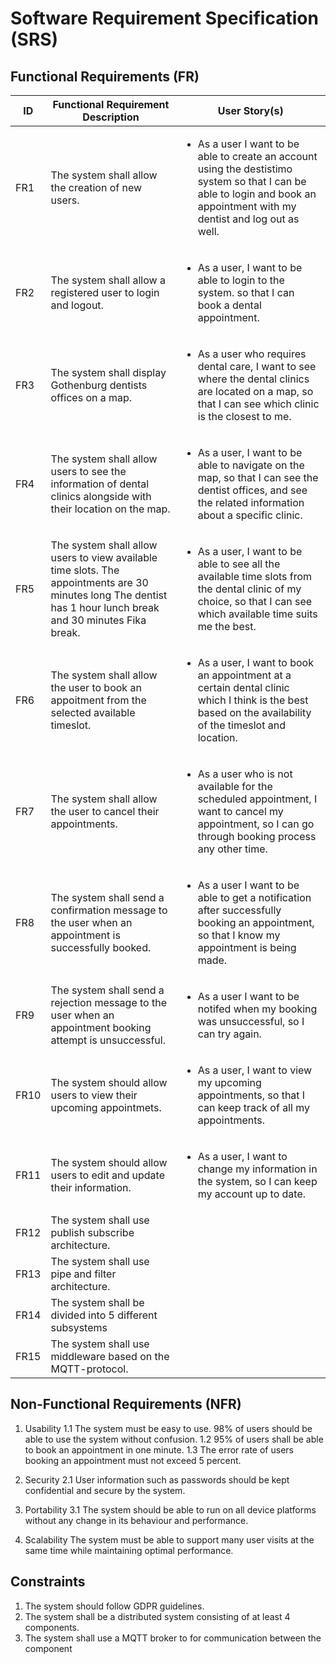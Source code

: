 # Software Requirement Specification (SRS)

## Functional Requirements (FR)
<table>
    <thead>
        <tr>
            <th>ID</th>
            <th>Functional Requirement Description</th>
            <th>User Story(s)</th>
        </tr>
    </thead>
    <tbody>
        <tr>
            <td>FR1</td>
            <td>The system shall allow the creation of new users.</td>
            <td>
                <ul>
                    <li>
                        As a user I want to be able to create an account using the destistimo system so that I can be able to login and book an appointment with my dentist and log out as well.
                    </li>
                </ul>
            </td>
        </tr>
        <tr>
            <td>FR2</td>
            <td>The system shall allow a registered user to login and logout.</td>
            <td>
                <ul>
                    <li>
                        As a user, I want to be able to login to the system. so that I can book a dental appointment.
                    </li>
                </ul>
            </td>
        </tr>
         <tr>
            <td>FR3</td>
            <td>The system shall display Gothenburg dentists offices on a map.</td>
            <td>
                <ul>
                    <li>
                        As a user who requires dental care, I want to see where the dental clinics are located on a map, so that I can see which clinic is the closest to me.
                    </li>
                </ul>
            </td>
        </tr>
         <tr>
            <td>FR4</td>
            <td>The system shall allow users to see the information of dental clinics alongside with their location on the map. </td>
            <td>
                <ul>
                    <li>
                        As a user, I want to be able to navigate on the map, so that I can see the dentist offices, and see the related information about a specific clinic.
                    </li>
                </ul>
            </td>
        </tr>
         <tr>
            <td>FR5</td>
            <td>The system shall allow users to view available time slots.
            The appointments are 30 minutes long
            The dentist has 1 hour lunch break and 30 minutes Fika break.
            </td>
            <td>
                <ul>
                    <li>
                      As a user, I want to be able to see all the available time slots from the dental clinic of my choice, so that I can see which available time suits me the best.
                    </li>
                </ul>
            </td>
        </tr>
         <tr>
            <td>FR6</td>
            <td>The system shall allow the user to book an appoitment from the selected available timeslot.</td>
            <td>
                <ul>
                    <li>
                       As a user, I want to book an appointment at a certain dental clinic which I think is the best based on the availability of the timeslot and location.
                    </li>
                </ul>
            </td>
        </tr>
         <tr>
            <td>FR7</td>
            <td>The system shall allow the user to cancel their appointments.</td>
            <td>
                <ul>
                    <li>
                    As a user who is not available for the scheduled appointment, I want to cancel my appointment, so I can go through booking process any other time.
                    </li>
                </ul>
            </td>
        </tr>
         <tr>
            <td>FR8</td>
            <td>The system shall send a confirmation message to the user when an appointment is successfully booked.</td>
            <td>
                <ul>
                    <li>
                    As a user I want to be able to get a notification after successfully booking an appointment, so that I know my appointment is being made.
                    </li>
                </ul>
            </td>
        </tr>
        <tr>
            <td>FR9</td>
            <td>The system shall send a rejection message to the user when an appointment booking attempt is unsuccessful.</td>
            <td>
                <ul>
                    <li>
                    As a user I want to be notifed when my booking was unsuccessful, so I can try again.
                    </li>
                </ul>
            </td>
        </tr>
        <tr>
            <td>FR10</td>
            <td>The system should allow users to view their upcoming appointmets.</td>
            <td>
                <ul>
                    <li>
                        As a user, I want to view my upcoming appointments, so that I can keep track of all my appointments.
                    </li>
                </ul>
            </td>
        </tr>
         <tr>
            <td>FR11</td>
            <td>The system should allow users to edit and update their information.</td>
            <td>
                <ul>
                    <li>
                        As a user, I want to change my information in the system, so I can keep my account up to date.
                    </li>
                </ul>
            </td>
        </tr>
        <tr>
            <td>FR12</td>
            <td>The system shall use publish subscribe architecture.</td>
            </tr>
            <tr>
            <td>FR13</td>
            <td>The system shall use pipe and filter architecture.</td>
            </tr>
            <tr>
            <td>FR14</td>
            <td>The system shall be divided into 5 different subsystems</td>
            </tr>
            <tr>
            <td>FR15</td>
            <td>The system shall use middleware based on the MQTT-protocol.</td>
            </tr>
    </tbody>
</table>

## Non-Functional Requirements (NFR)
 
 1. Usability
  1.1 The system must be easy to use. 98% of users should be able to use the system without confusion.
  1.2 95% of users shall be able to book an appointment in one minute.
  1.3 The error rate of users booking an appointment must not exceed 5 percent.

 2. Security 
  2.1 User information such as passwords should be kept confidential and secure by the system.

 3. Portability
  3.1 The system should be able to run on all device platforms without any change in its behaviour and performance.

 4. Scalability
The system must be able to support many user visits at the same time while maintaining optimal performance.

## Constraints

1. The system should follow GDPR guidelines.
2. The system shall be a distributed system consisting of at least 4 components.
3. The system shall use a MQTT broker to for communication between the component
